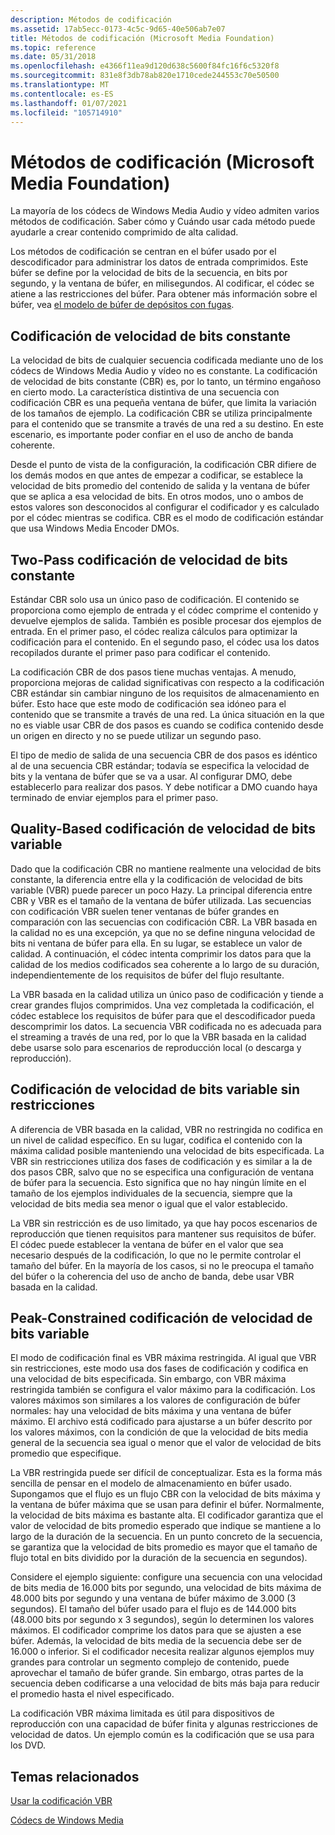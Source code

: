 ```yaml
---
description: Métodos de codificación
ms.assetid: 17ab5ecc-0173-4c5c-9d65-40e506ab7e07
title: Métodos de codificación (Microsoft Media Foundation)
ms.topic: reference
ms.date: 05/31/2018
ms.openlocfilehash: e4366f11ea9d120d638c5600f84fc16f6c5320f8
ms.sourcegitcommit: 831e8f3db78ab820e1710cede244553c70e50500
ms.translationtype: MT
ms.contentlocale: es-ES
ms.lasthandoff: 01/07/2021
ms.locfileid: "105714910"
---
```

# <a name="encoding-methods-microsoft-media-foundation"></a>Métodos de codificación (Microsoft Media Foundation)

La mayoría de los códecs de Windows Media Audio y vídeo admiten varios métodos de codificación. Saber cómo y Cuándo usar cada método puede ayudarle a crear contenido comprimido de alta calidad.

Los métodos de codificación se centran en el búfer usado por el descodificador para administrar los datos de entrada comprimidos. Este búfer se define por la velocidad de bits de la secuencia, en bits por segundo, y la ventana de búfer, en milisegundos. Al codificar, el códec se atiene a las restricciones del búfer. Para obtener más información sobre el búfer, vea [el modelo de búfer de depósitos con fugas](the-leaky-bucket-buffer-model.md).

## <a name="constant-bit-rate-encoding"></a>Codificación de velocidad de bits constante

La velocidad de bits de cualquier secuencia codificada mediante uno de los códecs de Windows Media Audio y vídeo no es constante. La codificación de velocidad de bits constante (CBR) es, por lo tanto, un término engañoso en cierto modo. La característica distintiva de una secuencia con codificación CBR es una pequeña ventana de búfer, que limita la variación de los tamaños de ejemplo. La codificación CBR se utiliza principalmente para el contenido que se transmite a través de una red a su destino. En este escenario, es importante poder confiar en el uso de ancho de banda coherente.

Desde el punto de vista de la configuración, la codificación CBR difiere de los demás modos en que antes de empezar a codificar, se establece la velocidad de bits promedio del contenido de salida y la ventana de búfer que se aplica a esa velocidad de bits. En otros modos, uno o ambos de estos valores son desconocidos al configurar el codificador y es calculado por el códec mientras se codifica. CBR es el modo de codificación estándar que usa Windows Media Encoder DMOs.

## <a name="two-pass-constant-bit-rate-encoding"></a>Two-Pass codificación de velocidad de bits constante

Estándar CBR solo usa un único paso de codificación. El contenido se proporciona como ejemplo de entrada y el códec comprime el contenido y devuelve ejemplos de salida. También es posible procesar dos ejemplos de entrada. En el primer paso, el códec realiza cálculos para optimizar la codificación para el contenido. En el segundo paso, el códec usa los datos recopilados durante el primer paso para codificar el contenido.

La codificación CBR de dos pasos tiene muchas ventajas. A menudo, proporciona mejoras de calidad significativas con respecto a la codificación CBR estándar sin cambiar ninguno de los requisitos de almacenamiento en búfer. Esto hace que este modo de codificación sea idóneo para el contenido que se transmite a través de una red. La única situación en la que no es viable usar CBR de dos pasos es cuando se codifica contenido desde un origen en directo y no se puede utilizar un segundo paso.

El tipo de medio de salida de una secuencia CBR de dos pasos es idéntico al de una secuencia CBR estándar; todavía se especifica la velocidad de bits y la ventana de búfer que se va a usar. Al configurar DMO, debe establecerlo para realizar dos pasos. Y debe notificar a DMO cuando haya terminado de enviar ejemplos para el primer paso.

## <a name="quality-based-variable-bit-rate-encoding"></a>Quality-Based codificación de velocidad de bits variable

Dado que la codificación CBR no mantiene realmente una velocidad de bits constante, la diferencia entre ella y la codificación de velocidad de bits variable (VBR) puede parecer un poco Hazy. La principal diferencia entre CBR y VBR es el tamaño de la ventana de búfer utilizada. Las secuencias con codificación VBR suelen tener ventanas de búfer grandes en comparación con las secuencias con codificación CBR. La VBR basada en la calidad no es una excepción, ya que no se define ninguna velocidad de bits ni ventana de búfer para ella. En su lugar, se establece un valor de calidad. A continuación, el códec intenta comprimir los datos para que la calidad de los medios codificados sea coherente a lo largo de su duración, independientemente de los requisitos de búfer del flujo resultante.

La VBR basada en la calidad utiliza un único paso de codificación y tiende a crear grandes flujos comprimidos. Una vez completada la codificación, el códec establece los requisitos de búfer para que el descodificador pueda descomprimir los datos. La secuencia VBR codificada no es adecuada para el streaming a través de una red, por lo que la VBR basada en la calidad debe usarse solo para escenarios de reproducción local (o descarga y reproducción).

## <a name="unconstrained-variable-bit-rate-encoding"></a>Codificación de velocidad de bits variable sin restricciones

A diferencia de VBR basada en la calidad, VBR no restringida no codifica en un nivel de calidad específico. En su lugar, codifica el contenido con la máxima calidad posible manteniendo una velocidad de bits especificada. La VBR sin restricciones utiliza dos fases de codificación y es similar a la de dos pasos CBR, salvo que no se especifica una configuración de ventana de búfer para la secuencia. Esto significa que no hay ningún límite en el tamaño de los ejemplos individuales de la secuencia, siempre que la velocidad de bits media sea menor o igual que el valor establecido.

La VBR sin restricción es de uso limitado, ya que hay pocos escenarios de reproducción que tienen requisitos para mantener sus requisitos de búfer. El códec puede establecer la ventana de búfer en el valor que sea necesario después de la codificación, lo que no le permite controlar el tamaño del búfer. En la mayoría de los casos, si no le preocupa el tamaño del búfer o la coherencia del uso de ancho de banda, debe usar VBR basada en la calidad.

## <a name="peak-constrained-variable-bit-rate-encoding"></a>Peak-Constrained codificación de velocidad de bits variable

El modo de codificación final es VBR máxima restringida. Al igual que VBR sin restricciones, este modo usa dos fases de codificación y codifica en una velocidad de bits especificada. Sin embargo, con VBR máxima restringida también se configura el valor máximo para la codificación. Los valores máximos son similares a los valores de configuración de búfer normales: hay una velocidad de bits máxima y una ventana de búfer máximo. El archivo está codificado para ajustarse a un búfer descrito por los valores máximos, con la condición de que la velocidad de bits media general de la secuencia sea igual o menor que el valor de velocidad de bits promedio que especifique.

La VBR restringida puede ser difícil de conceptualizar. Esta es la forma más sencilla de pensar en el modelo de almacenamiento en búfer usado. Supongamos que el flujo es un flujo CBR con la velocidad de bits máxima y la ventana de búfer máxima que se usan para definir el búfer. Normalmente, la velocidad de bits máxima es bastante alta. El codificador garantiza que el valor de velocidad de bits promedio esperado que indique se mantiene a lo largo de la duración de la secuencia. En un punto concreto de la secuencia, se garantiza que la velocidad de bits promedio es mayor que el tamaño de flujo total en bits dividido por la duración de la secuencia en segundos).

Considere el ejemplo siguiente: configure una secuencia con una velocidad de bits media de 16.000 bits por segundo, una velocidad de bits máxima de 48.000 bits por segundo y una ventana de búfer máximo de 3.000 (3 segundos). El tamaño del búfer usado para el flujo es de 144.000 bits (48.000 bits por segundo x 3 segundos), según lo determinen los valores máximos. El codificador comprime los datos para que se ajusten a ese búfer. Además, la velocidad de bits media de la secuencia debe ser de 16.000 o inferior. Si el codificador necesita realizar algunos ejemplos muy grandes para controlar un segmento complejo de contenido, puede aprovechar el tamaño de búfer grande. Sin embargo, otras partes de la secuencia deben codificarse a una velocidad de bits más baja para reducir el promedio hasta el nivel especificado.

La codificación VBR máxima limitada es útil para dispositivos de reproducción con una capacidad de búfer finita y algunas restricciones de velocidad de datos. Un ejemplo común es la codificación que se usa para los DVD.

## <a name="related-topics"></a>Temas relacionados

<dl> <dt>

[Usar la codificación VBR](usingvbrencoding.md)
</dt> <dt>

[Códecs de Windows Media](windows-media-codecs.md)
</dt> </dl>

 

 



